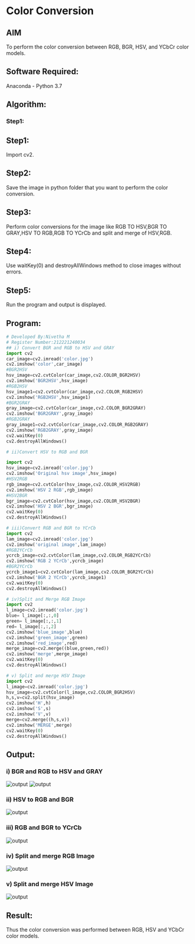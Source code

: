 # Color Conversion
## AIM
To perform the color conversion between RGB, BGR, HSV, and YCbCr color models.
## Software Required:
Anaconda - Python 3.7
## Algorithm:
### Step1:
## Step1:
Import cv2.
## Step2:
Save the image in python folder that you want to perform the color conversion.
## Step3:
Perform color conversions for the image like RGB TO HSV,BGR TO GRAY,HSV TO RGB,RGB TO YCrCb and split and merge of HSV,RGB.
## Step4:
Use waitKey(0) and destroyAllWindows method to close images without errors.
## Step5:
Run the program and output is displayed.
## Program:
```python
# Developed By:Nivetha M
# Register Number:212221240034
## i) Convert BGR and RGB to HSV and GRAY
import cv2
car_image=cv2.imread('color.jpg')
cv2.imshow('color',car_image)
#BGR2HSV
hsv_image=cv2.cvtColor(car_image,cv2.COLOR_BGR2HSV)
cv2.imshow('BGR2HSV',hsv_image)
#RGB2HSV
hsv_image1=cv2.cvtColor(car_image,cv2.COLOR_RGB2HSV)
cv2.imshow('RGB2HSV',hsv_image1)
#BGR2GRAY
gray_image=cv2.cvtColor(car_image,cv2.COLOR_BGR2GRAY)
cv2.imshow('BGR2GRAY',gray_image)
#RGB2GRAY
gray_image1=cv2.cvtColor(car_image,cv2.COLOR_RGB2GRAY)
cv2.imshow('RGB2GRAY',gray_image)
cv2.waitKey(0)
cv2.destroyAllWindows()

# ii)Convert HSV to RGB and BGR

import cv2
hsv_image=cv2.imread('color.jpg')
cv2.imshow('Original hsv image',hsv_image)
#HSV2RGB
rgb_image=cv2.cvtColor(hsv_image,cv2.COLOR_HSV2RGB)
cv2.imshow('HSV 2 RGB',rgb_image)
#HSV2BGR
bgr_image=cv2.cvtColor(hsv_image,cv2.COLOR_HSV2BGR)
cv2.imshow('HSV 2 BGR',bgr_image)
cv2.waitKey(0)
cv2.destroyAllWindows()

# iii)Convert RGB and BGR to YCrCb
import cv2
lam_image=cv2.imread('color.jpg')
cv2.imshow('original image',lam_image)
#RGB2YCrCb
ycrcb_image=cv2.cvtColor(lam_image,cv2.COLOR_RGB2YCrCb)
cv2.imshow('RGB 2 YCrCb',ycrcb_image)
#BGR2YCrCb
ycrcb_image1=cv2.cvtColor(lam_image,cv2.COLOR_BGR2YCrCb)
cv2.imshow('BGR 2 YCrCb',ycrcb_image1)
cv2.waitKey(0)
cv2.destroyAllWindows()

# iv)Split and Merge RGB Image
import cv2
l_image=cv2.imread('color.jpg')
blue= l_image[:,:,0]
green= l_image[:,:,1]
red= l_image[:,:,2]
cv2.imshow('blue_image',blue)
cv2.imshow('green_image',green)
cv2.imshow('red_image',red)
merge_image=cv2.merge((blue,green,red))
cv2.imshow('merge',merge_image)
cv2.waitKey(0)
cv2.destroyAllWindows()

# v) Split and merge HSV Image
import cv2
l_image=cv2.imread('color.jpg')
hsv_image=cv2.cvtColor(l_image,cv2.COLOR_BGR2HSV)
h,s,v=cv2.split(hsv_image)
cv2.imshow('H',h)
cv2.imshow('S',s)
cv2.imshow('V',v)
merge=cv2.merge((h,s,v))
cv2.imshow('MERGE',merge)
cv2.waitKey(0)
cv2.destroyAllWindows()
```
## Output:
### i) BGR and RGB to HSV and GRAY
![output](./dip1.png) 
![output](./dip2.png) 
### ii) HSV to RGB and BGR
![output](./dip3.png) 
### iii) RGB and BGR to YCrCb
![output](./dip4.png) 
### iv) Split and merge RGB Image
![output](./dip5.png) 
### v) Split and merge HSV Image
![output](./dip6.png) 
## Result:
Thus the color conversion was performed between RGB, HSV and YCbCr color models.
